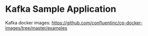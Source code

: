 # Kafka Sample Application 
Kafka docker images: https://github.com/confluentinc/cp-docker-images/tree/master/examples
